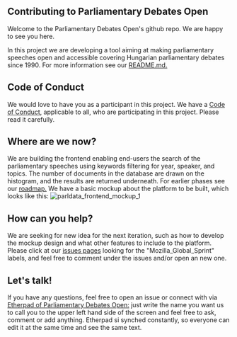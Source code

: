 
## Contributing to Parliamentary Debates Open

Welcome to the Parliamentary Debates Open's github repo. We are happy to see you here.

In this project we are developing a tool aiming at making parliamentary speeches open and accessible covering Hungarian parliamentary debates since 1990. For more information see our [README.md.](https://github.com/k-monitor/parldata/blob/master/README.md) 

## Code of Conduct
We would love to have you as a participant in this project. We have a [Code of Conduct](https://github.com/k-monitor/parldata/blob/master/CODE_of_CONDUCT.md), applicable to all, who are participating in this project. Please read it carefully.

## Where are we now?
We are building the frontend enabling end-users the search of the parliamentary speeches using keywords filtering for year, speaker, and topics. The number of documents in the database are drawn on the histogram, and the results are returned underneath. For earlier phases see our [roadmap.](https://github.com/k-monitor/parldata/blob/master/ROADMAP.md) We have a basic mockup about the platform to be built, which looks like this:
![parldata_frontend_mockup_1](https://user-images.githubusercontent.com/9154908/39094527-1778fe24-4631-11e8-8b5e-cdf81f64d3a0.png)

## How can you help?
We are seeking for new idea for the next iteration, such as how to develop the mockup design and what other features to include to the platform. Please click at our [issues pages](https://github.com/k-monitor/parldata/labels/Mozilla_Global_Sprint) looking for the "Mozilla_Global_Sprint" labels, and feel free to comment under the issues and/or open an new one.

## Let's talk!
If you have any questions, feel free to open an issue or connect with via [Etherpad of Parliamentary Debates Open:](https://public.etherpad-mozilla.org/p/Parliamentary_Debates_Open) just write the name you want us to call you to the upper left hand side of the screen and feel free to ask, comment or add anything. Etherpad si synched constantly, so everyone can edit it at the same time and see the same text.
